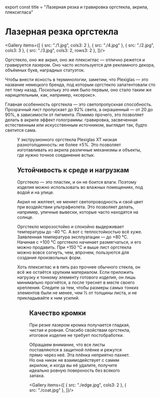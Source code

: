 export const title = "Лазерная резка и гравировка оргстекла, акрила, плексигласа"

# Лазерная резка оргстекла

<Gallery items={[
{ src: "./1.jpg", cols3: 2 },
{ src: "./4.jpg" },
{ src: "./2.jpg", cols3: 3 },
{ src: "./3.jpg", cols3: 2, rows3: 2 },
]}/>

Оргстекло, оно же акрил, оно же плексиглас — отлично режется и гравируется лазером. Оно часто используется для рекламного декора, объёмных букв, наградных статуэток.

Чтобы внести ясность в терминологии, заметим, что Plexiglas — это название немецкого бренда, под которым оргстекло запатентовали сто лет тому назад. Поскольку это имя было первым, оно стало таким же нарицательным, как, например, «ксерокс».

Главная особенность оргстекла — это светопропускная способность. Прозрачный лист пропускает до 92% света, а окрашенный — от 20 до 90%, в зависимости от пигмента. Помимо прочего, это позволяет делать в акриле эффект голограммы: гравировка, засвеченная естественным или искусственным источником, выглядит так, будто светится сама.

<Figure src="./engraving-glow.jpg" width="normal" />

У экструзионного оргстекла Plexiglas XT низкая разнотолщинность: не более ±5%. Это позволяет изготавливать из акрила различные механизмы и объекты, где нужно точное соединение встык.

## Устойчивость к среде и нагрузкам

Оргстекло — это пластик, и он не боится влаги. Поэтому изделия можно использовать во влажных помещениях, под водой и на улице.

Акрил не желтеет, не меняет светопроводность и свой цвет при воздействии ультрафиолета. Это позволяет делать, например, уличные вывески, которые часто находятся на солнце.

Оргстекло морозостойко и спокойно выдерживает температуры до -40 °C. А вот с теплостойкостью всё хуже. Заявленная температура эксплуатации — до +80 °C. Начиная с +100 °C оргстекло начинает размягчаться, и его можно продавить. При +150 °C и выше лист оргстекла можно вовсе согнуть, чем, впрочем, пользуются для создания произвольных форм.

Хоть плексиглас и в пять раз прочнее обычного стекла, он всё же остаётся хрупким материалом. Если приложить нагрузку к тонкому элементу готового изделия, он лишь минимально прогнётся, а после треснет в месте своего крепления. Следите за тем, чтобы размеры самых тонких элементов были не менее, чем ½ от толщины листа, и не прикладывайте к ним усилий.

<Figure src="./crack.jpg" width="normal" />

## Качество кромки

При резке лазером кромка получается гладкая, чистая и ровная. Спасибо свойствам оргстекла, итоговое изделие не требует постобработки.

Обращаем внимание, что все листы поставляются в защитной плёнке и режутся прямо через неё. Эта плёнка неприятно пахнет. Но она никак не взаимодействует с самим акрилом, и когда вы её удалите, получите идеально ровную поверхность без всякого запаха.

<Gallery items={[
{ src: "./edge.jpg", cols3: 2 },
{ src: "./coat.jpg" },
]}/>
